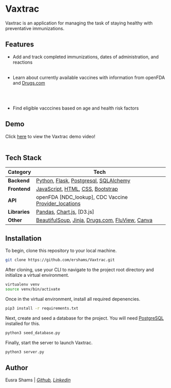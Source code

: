 # Vaxtrac

Vaxtrac is an application for managing the task of staying healthy with preventative immunizations.

## Features
- Add and track completed immunizations, dates of administration, and reactions
<br><br>

- Learn about currently available vaccines with information from openFDA and [Drugs.com]

<br><br>

- Find eligible vacccines based on age and health risk factors

## Demo
Click [here](https://youtu.be/zHuDHg2AnZQ) to view the Vaxtrac demo video!
<br><br>

## Tech Stack
Category | Tech
--- | --- 
**Backend** | [Python], [Flask], [Postgresql], [SQLAlchemy]
**Frontend** | [JavaScript], [HTML], [CSS], [Bootstrap]
**API** | openFDA [NDC_lookup], CDC Vaccine [Provider_locations]
**Libraries** | [Pandas], [Chart.js], [D3.js]
**Other** | [BeautifulSoup], [Jinja], [Drugs.com], [FluView], [Canva]

## Installation

To begin, clone this repository to your local machine.
```sh
git clone https://github.com/ershams/Vaxtrac.git
```

After cloning, use your CLI to navigate to the project root directory and initialize a virtual environment.
```sh
virtualenv venv
source venv/bin/activate
```

Once in the virtual environment, install all required depenencies.
```sh
pip3 install -r requirements.txt
```

Next, create and seed a database for the project. You will need [PostgreSQL] installed for this.
```sh
python3 seed_database.py
```
Finally, start the server to launch Vaxtrac.
```sh
python3 server.py
```

## Author
Eusra Shams | *[Github], [Linkedin]*


[Drugs.com]: <https://www.drugs.com/>
[Python]: <https://www.python.org/>
[Flask]: <https://flask.palletsprojects.com/en/2.1.x/>
[Postgresql]: <https://www.postgresql.org/>
[SQLAlchemy]: <https://www.sqlalchemy.org/>
[JavaScript]: <https://developer.mozilla.org/en-US/docs/Web/JavaScript>
[HTML]: <https://developer.mozilla.org/en-US/docs/Web/HTML>
[CSS]: <https://developer.mozilla.org/en-US/docs/Web/CSS>
[Bootstrap]: <https://getbootstrap.com/>
[FluView]: <https://www.cdc.gov/flu/weekly/fluviewinteractive.htm>
[Provider_locations]: <https://data.cdc.gov/resource/5jp2-pgaw.json>
[Pandas]: <https://pandas.pydata.org/>
[Chart.js]: <https://www.chartjs.org/docs/latest/getting-started/>
[D3]: <https://d3js.org/>
[BeautifulSoup]: <https://www.crummy.com/software/BeautifulSoup/bs4/doc/>
[Jinja]: <https://jinja.palletsprojects.com/en/3.1.x/>
[Github]: <https://github.com/ershams>
[Linkedin]: <https://www.linkedin.com/in/eusra-shams/>
[Canva]: <https://www.canva.com/>
